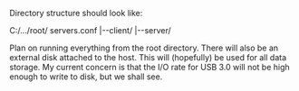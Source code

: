 Directory structure should look like:

C:/.../root/
servers.conf
|--client/
|--server/

Plan on running everything from the root directory.  There will also be an external disk attached to the host.  This will (hopefully) be used for all data storage.  My current concern is that the I/O rate for USB 3.0 will not be high enough to write to disk, but we shall see.